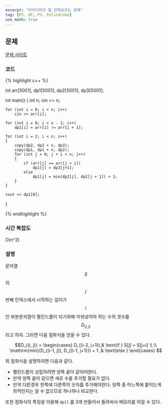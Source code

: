```yaml
---
excerpt: "아이디어가 잘 안떠오르는 문제"
tag: [PS. DP, PS. Palindrome]
use_math: true
---
```

## 문제

[문제 사이트](https://www.acmicpc.net/problem/1695)

### 코드

{% highlight c++ %}

int arr[5001], dp1[5001], dp2[5001], dp3[5001];

int main()
{
	int n;
	cin >> n;

	for (int i = 0; i < n; i++)
		cin >> arr[i];
	
	for (int i = 0; i < n - 1; i++)
		dp1[i] = arr[i] != arr[i + 1];
	
	for (int i = 2; i < n; i++)
	{
		copy(dp2, dp2 + n, dp3);
		copy(dp1, dp1 + n, dp2);
		for (int j = 0; j + i < n; j++)
		{
			if (arr[j] == arr[j + i])
				dp1[j] = dp3[j+1];
			else
				dp1[j] = min(dp2[j], dp2[j + 1]) + 1;
		}
	}
	
	cout << dp1[0];

}

{% endhighlight %}

### 시간 복잡도

O(n^2)

### 설명

문자열 $$S$$ 의 $$j$$ 번째 인덱스에서 시작하는 길이가 $$i$$ 인 부분문자열이 팰린드롬이 되기위해 끼워넣어야 하는 수의 갯수를  $$D_{(i, j)}$$ 라고 하자. 그러면 다음 점화식을 얻을 수 있다.

$$D_{(i, j)} = 
\begin{cases}
 D_{(i-2, j+1)},&    \text{if } S[j] = S[j+i] \\ \\
 \mathrm{min}(D_{(i-1, j)}, D_{(i-1, j+1)}) + 1  ,& \text{else } 
\end{cases}
$$


위 점화식을 설명하자면 다음과 같다. 
+ 펠린드롬이 성립하려면 양쪽 끝이 같아야한다.
+ 만약 양쪽 끝이 같으면 새로 수를 추가할 필요가 없다.
+ 만약 다른경우 한쪽에 다른쪽의 숫자를 추가해야한다. 양쪽 중 어느쪽에 붙이는게 최적인지는 알 수 없으므로 하나하나 비교한다.

또한 점화식의 특징을 이용해 ```dp[]``` 를 3개 만들어서 돌려써서 메모리를 아낄 수 있다. 
